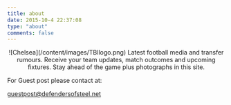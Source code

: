 ```yaml
---
title: about
date: 2015-10-4 22:37:08
type: "about"
comments: false
---
```

<p align="center">
![Chelsea](/content/images/TBIlogo.png)
Latest football media and transfer rumours. Receive your team updates, match outcomes and upcoming fixtures. 
Stay ahead of the game plus photographs in this site.

For Guest post please contact at:

guestpost@defendersofsteel.net
</p>
